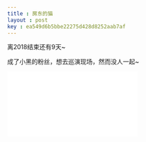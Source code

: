 ```yaml
---
title : 房东的猫
layout : post
key : ea549d6b5bbe22275d428d8252aab7af
---
```


离2018结束还有9天~

成了小黑的粉丝，想去巡演现场，然而没人一起~

<iframe src="//player.bilibili.com/player.html?aid=24310020&cid=40781012&page=1" scrolling="no" border="0" frameborder="no" framespacing="0" allowfullscreen="true"> </iframe>

<!--more-->
